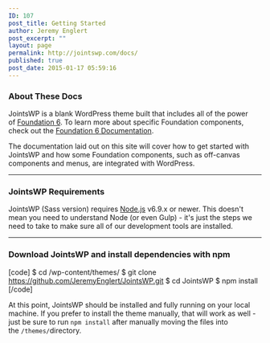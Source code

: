 ```yaml
---
ID: 107
post_title: Getting Started
author: Jeremy Englert
post_excerpt: ""
layout: page
permalink: http://jointswp.com/docs/
published: true
post_date: 2015-01-17 05:59:16
---
```

<h3 class="alert-box">About These Docs</h3>
JointsWP is a blank WordPress theme built that includes all of the power of <a href="http://foundation.zurb.com/" target="_blank" rel="noopener">Foundation 6</a>. To learn more about specific Foundation components, check out the <a href="http://foundation.zurb.com/sites/docs/" target="_blank" rel="noopener">Foundation 6 Documentation</a>.

The documentation laid out on this site will cover how to get started with JointsWP and how some Foundation components, such as off-canvas components and menus, are integrated with WordPress.

<hr />

<h3>JointsWP Requirements</h3>
JointsWP (Sass version) requires <a href="https://nodejs.org/">Node.js</a> v6.9.x or newer. This doesn't mean you need to understand Node (or even Gulp) - it's just the steps we need to take to make sure all of our development tools are installed.

<hr />

<h3>Download JointsWP and install dependencies with npm</h3>
<div class="highlight highlight-source-shell">

[code]
$ cd /wp-content/themes/
$ git clone https://github.com/JeremyEnglert/JointsWP.git
$ cd JointsWP $ npm install
[/code]


At this point, JointsWP should be installed and fully running on your local machine. If you prefer to install the theme manually, that will work as well - just be sure to run <code>npm install</code> after manually moving the files into the <code>/themes/</code>directory.

</div>